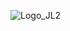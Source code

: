 ![Logo_JL2](https://github.com/lorza12/lorza12/assets/115027137/75c15441-3427-4aad-9e36-66223614758b)

